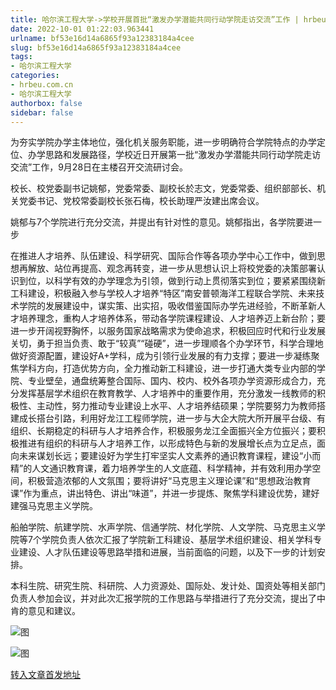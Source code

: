 ```yaml
---
title: 哈尔滨工程大学->学校开展首批“激发办学潜能共同行动学院走访交流”工作 | hrbeu.com.cn
date: 2022-10-01 01:22:03.963441
urlname: bf53e16d14a6865f93a12383184a4cee
slug: bf53e16d14a6865f93a12383184a4cee
tags: 
- 哈尔滨工程大学
categories:
- hrbeu.com.cn
- 哈尔滨工程大学
authorbox: false
sidebar: false
---
```

为夯实学院办学主体地位，强化机关服务职能，进一步明确符合学院特点的办学定位、办学思路和发展路径，学校近日开展第一批“激发办学潜能共同行动学院走访交流”工作，9月28日在主楼召开交流研讨会。

校长、校党委副书记姚郁，党委常委、副校长於志文，党委常委、组织部部长、机关党委书记、党校常委副校长张石梅，校长助理严汝建出席会议。

姚郁与7个学院进行充分交流，并提出有针对性的意见。姚郁指出，各学院要进一步
<!--more-->
在推进人才培养、队伍建设、科学研究、国际合作等各项办学中心工作中，做到思想再解放、站位再提高、观念再转变，进一步从思想认识上将校党委的决策部署认识到位，以科学有效的办学理念为引领，做到行动上贯彻落实到位；要紧紧围绕新工科建设，积极融入参与学校人才培养“特区”南安普顿海洋工程联合学院、未来技术学院的发展建设中，谋实策、出实招，吸收借鉴国际办学先进经验，不断革新人才培养理念，重构人才培养体系，带动各学院课程建设、人才培养迈上新台阶；要进一步开阔视野胸怀，以服务国家战略需求为使命追求，积极回应时代和行业发展关切，勇于担当负责、敢于“较真”“碰硬”，进一步理顺各个办学环节，科学合理地做好资源配置，建设好A+学科，成为引领行业发展的有力支撑；要进一步凝练聚焦学科方向，打造优势方向，全力推动新工科建设，进一步打通大类专业内部的学院、专业壁垒，通盘统筹整合国际、国内、校内、校外各项办学资源形成合力，充分发挥基层学术组织在教育教学、人才培养中的重要作用，充分激发一线教师的积极性、主动性，努力推动专业建设上水平、人才培养结硕果；学院要努力为教师搭建成长搭台引路，利用好龙江工程师学院，进一步与大企大院大所开展平台级、有组织、长期稳定的科研与人才培养合作，积极服务龙江全面振兴全方位振兴；要积极推进有组织的科研与人才培养工作，以形成特色与新的发展增长点为立足点，面向未来谋划长远；要建设好为学生打牢坚实人文素养的通识教育课程，建设“小而精”的人文通识教育课，着力培养学生的人文底蕴、科学精神，并有效利用办学空间，积极营造浓郁的人文氛围；要将讲好“马克思主义理论课”和“思想政治教育课”作为重点，讲出特色、讲出“味道”，并进一步提炼、聚焦学科建设优势，建好建强马克思主义学院。

船舶学院、航建学院、水声学院、信通学院、材化学院、人文学院、马克思主义学院等7个学院负责人依次汇报了学院新工科建设、基层学术组织建设、相关学科专业建设、人才队伍建设等思路举措和进展，当前面临的问题，以及下一步的计划安排。

本科生院、研究生院、科研院、人力资源处、国际处、发计处、国资处等相关部门负责人参加会议，并对此次汇报学院的工作思路与举措进行了充分交流，提出了中肯的意见和建议。

![图](http://gongxue.cn/__local/9/2C/F4/373BE5D87B9C18C35239CA92B26_16BD7074_179FD.jpg)

![图](http://gongxue.cn/__local/E/31/0E/FBF5745EAB08146B90350FA9B5D_3FEBD6A1_25188.jpg)

[转入文章首发地址](http://gongxue.cn/info/1141/73099.htm)